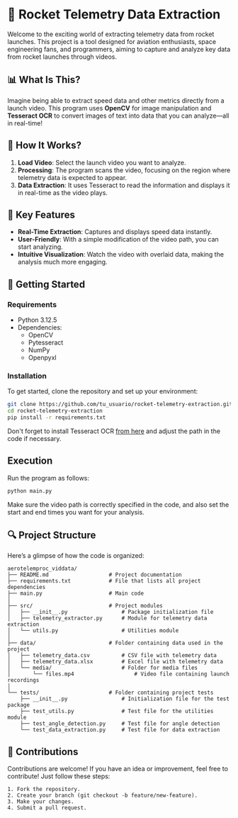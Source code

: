 # 🚀 Rocket Telemetry Data Extraction

Welcome to the exciting world of extracting telemetry data from rocket launches. This project is a tool designed for aviation enthusiasts, space engineering fans, and programmers, aiming to capture and analyze key data from rocket launches through videos.

## 📊 What Is This?

Imagine being able to extract speed data and other metrics directly from a launch video. This program uses **OpenCV** for image manipulation and **Tesseract OCR** to convert images of text into data that you can analyze—all in real-time!

## 🔧 How It Works?

1. **Load Video**: Select the launch video you want to analyze.
2. **Processing**: The program scans the video, focusing on the region where telemetry data is expected to appear.
3. **Data Extraction**: It uses Tesseract to read the information and displays it in real-time as the video plays.

## 🌟 Key Features

- **Real-Time Extraction**: Captures and displays speed data instantly.
- **User-Friendly**: With a simple modification of the video path, you can start analyzing.
- **Intuitive Visualization**: Watch the video with overlaid data, making the analysis much more engaging.

## 🚀 Getting Started

### Requirements

- Python 3.12.5
- Dependencies:
  - OpenCV
  - Pytesseract
  - NumPy
  - Openpyxl

### Installation

To get started, clone the repository and set up your environment:

```bash
git clone https://github.com/tu_usuario/rocket-telemetry-extraction.git
cd rocket-telemetry-extraction
pip install -r requirements.txt
```

Don't forget to install Tesseract OCR [from here](https://github.com/tesseract-ocr/tesseract) and adjust the path in the code if necessary.

## Execution

Run the program as follows:

```bash
python main.py
```

Make sure the video path is correctly specified in the code, and also set the start and end times you want for your analysis.

## 🔍 Project Structure

Here’s a glimpse of how the code is organized:

```plaintext
aerotelemproc_viddata/
├── README.md                   # Project documentation
├── requirements.txt            # File that lists all project dependencies
├── main.py                     # Main code
│
├── src/                        # Project modules
│   ├── __init__.py                 # Package initialization file
│   ├── telemetry_extractor.py      # Module for telemetry data extraction
│   └── utils.py                    # Utilities module
│ 
├── data/                       # Folder containing data used in the project
│   ├── telemetry_data.csv          # CSV file with telemetry data
│   ├── telemetry_data.xlsx         # Excel file with telemetry data
│   └── media/                      # Folder for media files
│       └── files.mp4                   # Video file containing launch recordings
│ 
└── tests/                      # Folder containing project tests
    ├── __init__.py                 # Initialization file for the test package
    ├── test_utils.py               # Test file for the utilities module
    ├── test_angle_detection.py     # Test file for angle detection
    └── test_data_extraction.py     # Test file for data extraction
```

## 🙌 Contributions

Contributions are welcome! If you have an idea or improvement, feel free to contribute! Just follow these steps:

    1. Fork the repository.
    2. Create your branch (git checkout -b feature/new-feature).
    3. Make your changes.
    4. Submit a pull request.